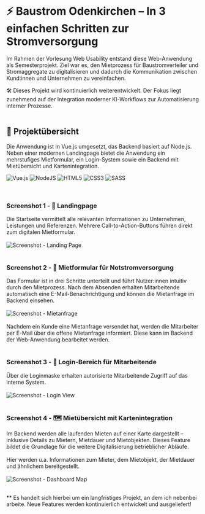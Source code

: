 # ⚡ Baustrom Odenkirchen – In 3 einfachen Schritten zur Stromversorgung

Im Rahmen der Vorlesung Web Usability entstand diese Web-Anwendung als Semesterprojekt. Ziel war es, den Mietprozess für Baustromverteiler und Stromaggregate zu digitalisieren und dadurch die Kommunikation zwischen Kund:innen und Unternehmen zu vereinfachen.

🛠️ Dieses Projekt wird kontinuierlich weiterentwickelt. Der Fokus liegt zunehmend auf der Integration moderner KI-Workflows zur Automatisierung interner Prozesse.
<br>
<br>

## 🧱 Projektübersicht
Die Anwendung ist in Vue.js umgesetzt, das Backend basiert auf Node.js. Neben einer modernen Landingpage bietet die Anwendung ein mehrstufiges Mietformular, ein Login-System sowie ein Backend mit Mietübersicht und Kartenintegration.

![Vue.js](https://img.shields.io/badge/vuejs-%2335495e.svg?style=for-the-badge&logo=vuedotjs&logoColor=%234FC08D)
![NodeJS](https://img.shields.io/badge/node.js-6DA55F?style=for-the-badge&logo=node.js&logoColor=white)
![HTML5](https://img.shields.io/badge/html5-%23E34F26.svg?style=for-the-badge&logo=html5&logoColor=white)
![CSS3](https://img.shields.io/badge/css3-%231572B6.svg?style=for-the-badge&logo=css3&logoColor=white)
![SASS](https://img.shields.io/badge/SASS-hotpink.svg?style=for-the-badge&logo=SASS&logoColor=white)

<br>

### Screenshot 1 - 🔹 Landingpage
Die Startseite vermittelt alle relevanten Informationen zu Unternehmen, Leistungen und Referenzen. Mehrere Call-to-Action-Buttons führen direkt zum digitalen Mietformular.
<br>
<br>
![Screenshot - Landing Page](https://github.com/user-attachments/assets/5632dc00-d7c6-47d5-bc96-c45ac0173a5f)
<br>
<br>

### Screenshot 2 - 📝 Mietformular für Notstromversorgung
Das Formular ist in drei Schritte unterteilt und führt Nutzer:innen intuitiv durch den Mietprozess. Nach dem Absenden erhalten Mitarbeitende automatisch eine E-Mail-Benachrichtigung und können die Mietanfrage im Backend einsehen.
<br>
<br>
![Screenshot - Mietanfrage](https://github.com/user-attachments/assets/31345311-0b8b-4ec5-a4a4-f54e6fd1bf62)
<br>
<br>
Nachdem ein Kunde eine Mietanfrage versendet hat, werden die Mitarbeiter per E-Mail über die offene Mietanfrage informiert. Diese kann im Backend der Web-Anwendung bearbeitet werden.
<br>
<br>

### Screenshot 3 - 🔐 Login-Bereich für Mitarbeitende
Über die Loginmaske erhalten autorisierte Mitarbeitende Zugriff auf das interne System.
<br>
<br>
![Screenshot - Login View](https://github.com/user-attachments/assets/21294028-c61c-4656-ab59-18575b887a9d)
<br>
<br>

### Screenshot 4 - 🗺️ Mietübersicht mit Kartenintegration
Im Backend werden alle laufenden Mieten auf einer Karte dargestellt – inklusive Details zu Mietern, Mietdauer und Mietobjekten. Dieses Feature bildet die Grundlage für die weitere Digitalisierung betrieblicher Abläufe.
<br>
<br>
Hier werden u.a. Informationen zum Mieter, dem Mietobjekt, der Mietdauer und ähnlichem bereitgestellt.  
<br>
![Screenshot - Dashboard Map](https://github.com/user-attachments/assets/a27f11b3-67f8-419d-ac68-3bf7eaaf13dd)

<br>
** Es handelt sich hierbei um ein langfristiges Projekt, an dem ich nebenbei arbeite. Neue Features werden kontinuierlich entwickelt und ausgeliefert!
